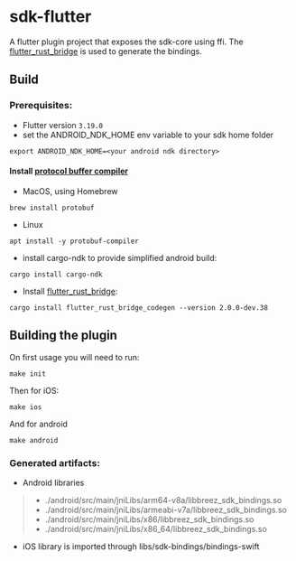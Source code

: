 # sdk-flutter

A flutter plugin project that exposes the sdk-core using ffi. 
The [flutter_rust_bridge](https://github.com/fzyzcjy/flutter_rust_bridge) is used to generate the bindings.

## Build

### Prerequisites:
* Flutter version `3.19.0`
* set the ANDROID_NDK_HOME env variable to your sdk home folder
```
export ANDROID_NDK_HOME=<your android ndk directory>
```
#### Install [protocol buffer compiler](https://github.com/protocolbuffers/protobuf/releases)
  * MacOS, using Homebrew
```
brew install protobuf
```
  * Linux
```
apt install -y protobuf-compiler
```
* install cargo-ndk to provide simplified android build: 
```
cargo install cargo-ndk
```
* Install [flutter_rust_bridge](https://github.com/fzyzcjy/flutter_rust_bridge): 
```
cargo install flutter_rust_bridge_codegen --version 2.0.0-dev.38
```

## Building the plugin
On first usage you will need to run:
```
make init
```
Then for iOS:
```
make ios
```
And for android
```
make android
```

### Generated artifacts:
* Android libraries
 >* ./android/src/main/jniLibs/arm64-v8a/libbreez_sdk_bindings.so
 >* ./android/src/main/jniLibs/armeabi-v7a/libbreez_sdk_bindings.so
 >* ./android/src/main/jniLibs/x86/libbreez_sdk_bindings.so
 >* ./android/src/main/jniLibs/x86_64/libbreez_sdk_bindings.so
* iOS library is imported through libs/sdk-bindings/bindings-swift
